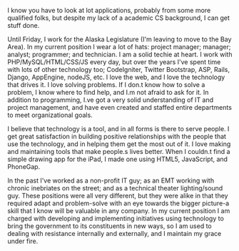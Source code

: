 I know you have to look at lot applications, probably from some more qualified folks, but despite my lack of a academic CS background, I can get stuff done.

Until Friday, I work for the Alaska Legislature (I'm leaving to move to the Bay Area). In my current position I wear a lot of hats: project manager; manager; analyst; programmer; and technician. I am a solid techie at heart. I work with PHP/MySQL/HTML/CSS/JS every day, but over the years I've spent time with lots of other technology too; CodeIgniter, Twitter Bootstrap, ASP, Rails, Django, AppEngine, nodeJS, etc. I love the web, and I love the technology that drives it.  I love solving problems. If I don.t know how to solve a problem, I know where to find help, and I.m not afraid to ask for it. In addition to programming, I.ve got a very solid understanding of IT and project management, and have even created and staffed entire departments to meet organizational goals. 

I believe that technology is a tool, and in all forms is there to serve people. I get great satisfaction in building positive relationships with the people that use the technology, and in helping them get the most out of it.  I love making and maintaining tools that make people.s lives better. When I couldn.t find a simple drawing app for the iPad, I made one using HTML5, JavaScript, and PhoneGap.

In the past I've worked as a non-profit IT guy; as an EMT working with chronic inebriates on the street; and as a technical theater lighting/sound guy. These positions were all very different, but they were alike in that they required adapt and problem-solve with an eye towards the bigger picture-a skill that I know will be valuable in any company. In my current position I am charged with developing and implementing initiatives using technology to bring the government to its constituents in new ways, so I am used to dealing with resistance internally and externally, and I maintain my grace under fire. 
